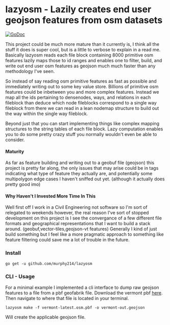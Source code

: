 # lazyosm - Lazily creates end user geojson features from osm datasets 
[![GoDoc](https://img.shields.io/badge/api-reference-blue.svg?style=flat-square)](https://godoc.org/github.com/murphy214/lazyosm)

This project could be much more mature than it currently is, I think all the stuff it does is super cool, but is a little to verbose to explain in a read me. Basically lazyosm reads each file block containing 8000 primitive osm features lazily maps those to id ranges and enables one to filter, build, and write out end user osm features as geojson much much faster than any methodology I've seen. 

So instead of say reading osm primitive features as fast as possible and immediately writing out to some key value store. Billions of primitive osm features could be inbetween you and more complex features. Instead we map all the ids pertaining to densenodes, ways, and relations in each fileblock than deduce which node fileblocks correspond to a single way fileblock from there we can read in a lean nodemap structure to build out the way within the single way fileblock. 

Beyond just that you can start implementing things like complex mapping structures to the string tables of each file block.
Lazy computation enables you to do some pretty crazy stuff you normally wouldn't even be able to consider. 

#### Maturity

As far as feature building and writing out to a geobuf file (geojson) this project is pretty far along, the only issues that may arise could be in tags indicating what type of feature they actually are, and potentially some multipolygon edge cases I haven't sniffed out yet. (although it actually does pretty good imo) 

#### Why Haven't I Invested More Time In This 

Well first off I work in a Civil Engineering not software so I'm sort of relegated to weekends however, the real reason I've sort of stopped development on this project is I see the convergance of a few different file formats and geographical representations that I want to build a stack around. (geobuf,vector-tiles,geojson-vt features) Generally I kind of just build something but I feel like a more pragmatic approach to something like feature filtering could save me a lot of trouble in the future. 

### Install 

```
go get -u github.com/murphy214/lazyosm
```

### CLI - Usage 

For a minimal example I implemented a cli interface to dump raw geojson features to a file from a pbf geofabrik file. Download the vermont pbf [here](http://download.geofabrik.de/north-america/us/vermont-latest.osm.pbf). Then navigate to where that file is located in your terminal.

```
lazyosm make -f vermont-latest.osm.pbf -o vermont-out.geojson
```

Will create the applicable geojson file. 





